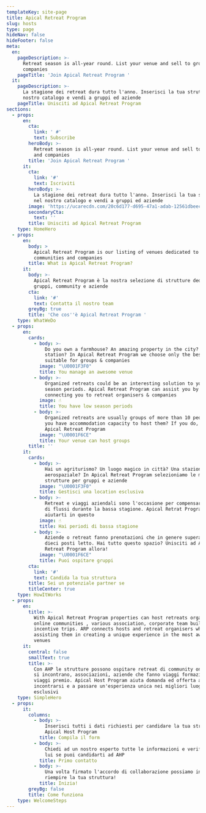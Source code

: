 ```yaml
---
templateKey: site-page
title: Apical Retreat Program
slug: hosts
type: page
hideNav: false
hideFooter: false
meta:
  en:
    pageDescription: >-
      Retreat season is all-year round. List your venue and sell to groups and
      companies
    pageTitle: 'Join Apical Retreat Program '
  it:
    pageDescription: >-
      La stagione dei retreat dura tutto l'anno. Inserisci la tua struttura nel
      nostro catalogo e vendi a gruppi ed aziende
    pageTitle: Unisciti ad Apical Retreat Program
sections:
  - props:
      en:
        cta:
          link: ' #'
          text: Subscribe
        heroBody: >-
          Retreat season is all-year round. List your venue and sell to groups
          and companies
        title: 'Join Apical Retreat Program '
      it:
        cta:
          link: '#'
          text: Iscriviti
        heroBody: >-
          La stagione dei retreat dura tutto l'anno. Inserisci la tua struttura
          nel nostro catalogo e vendi a gruppi ed aziende
        image: 'https://ucarecdn.com/20c6d177-d695-47a1-adab-12561dbeec82/'
        secondaryCta:
          text: ''
        title: Unisciti ad Apical Retreat Program
    type: HomeHero
  - props:
      en:
        body: >
          Apical Retreat Program is our listing of venues dedicated to groups,
          communities and companies
        title: What is Apical Retreat Program?
      it:
        body: >-
          Apical Retreat Program è la nostra selezione di strutture dedicate a
          gruppi, community e aziende
        cta:
          link: '#'
          text: Contatta il nostro team
        greyBg: true
        title: 'Che cos''è Apical Retreat Program '
    type: WhatWeDo
  - props:
      en:
        cards:
          - body: >-
              Do you own a farmhouse? An amazing property in the city? A space
              station? In Apical Retreat Program we choose only the best venues
              suitable for groups & companies
            image: "\U0001F3F0"
            title: You manage an awesome venue
          - body: >-
              Organized retreats could be an interesting solution to your low
              season periods. Apical Retreat Program can assist you by
              connecting you to retreat organisers & companies 
            image: ☝
            title: You have low season periods
          - body: >-
              Organized retreats are usually groups of more than 10 people. Do
              you have accommodation capacity to host them? If you do, join
              Apical Retreat Program 
            image: "\U0001F6CE"
            title: Your venue can host groups
        title: ''
      it:
        cards:
          - body: >-
              Hai un agriturismo? Un luogo magico in città? Una stazione
              aerospaziale? In Apical Retreat Program selezioniamo le migliori
              strutture per gruppi e aziende
            image: "\U0001F3F0"
            title: Gestisci una location esclusiva
          - body: >-
              Retreat e viaggi aziendali sono l'occasione per compensare il calo
              di flussi durante la bassa stagione. Apical Retrat Program può
              aiutarti in questo
            image: ☝
            title: Hai periodi di bassa stagione
          - body: >-
              Aziende o retreat fanno prenotazioni che in genere superano i
              dieci posti letto. Hai tutto questo spazio? Unisciti ad Apical
              Retreat Program allora! 
            image: "\U0001F6CE"
            title: Puoi ospitare gruppi
        cta:
          link: '#'
          text: Candida la tua struttura
        title: Sei un potenziale partner se
        titleCenter: true
    type: HowItWorks
  - props:
      en:
        title: >-
          With Apical Retreat Program properties can host retreats organized by
          online communities , various association, corporate team building or
          incentive trips. ARP connects hosts and retreat organisers while
          assisting them in creating a unique experience in the most awesome
          venues
      it:
        central: false
        smallText: true
        title: >-
          Con AHP le strutture possono ospitare retreat di community online che
          si incontrano, associazioni, aziende che fanno viaggi formazione o
          viaggi premio. Apical Host Program aiuta domanda ed offerta ad
          incontrarsi e a passare un'esperienza unica nei migliori luoghi
          esclusivi
    type: SimpleHero
  - props:
      it:
        columns:
          - body: >-
              Inserisci tutti i dati richiesti per candidare la tua struttura ad
              Apical Host Program
            title: Compila il form
          - body: >-
              Chiedi ad un nostro esperto tutte le informazioni e verifica con
              lui se puoi candidarti ad AHP
            title: Primo contatto
          - body: >-
              Una volta firmato l'accordo di collaborazione possiamo iniziare a
              riempire la tua struttura! 
            title: Inizia!
        greyBg: false
        title: Come funziona
    type: WelcomeSteps
---
```


